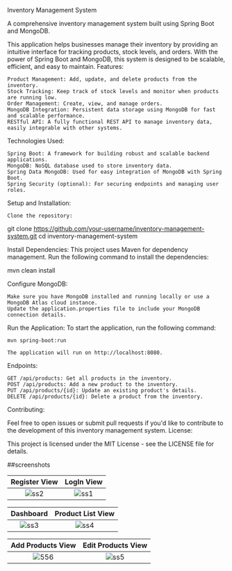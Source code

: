 Inventory Management System

A comprehensive inventory management system built using Spring Boot and MongoDB.

This application helps businesses manage their inventory by providing an intuitive interface for tracking products, stock levels, and orders. With the power of Spring Boot and MongoDB, this system is designed to be scalable, efficient, and easy to maintain.
Features:

    Product Management: Add, update, and delete products from the inventory.
    Stock Tracking: Keep track of stock levels and monitor when products are running low.
    Order Management: Create, view, and manage orders.
    MongoDB Integration: Persistent data storage using MongoDB for fast and scalable performance.
    RESTful API: A fully functional REST API to manage inventory data, easily integrable with other systems.

Technologies Used:

    Spring Boot: A framework for building robust and scalable backend applications.
    MongoDB: NoSQL database used to store inventory data.
    Spring Data MongoDB: Used for easy integration of MongoDB with Spring Boot.
    Spring Security (optional): For securing endpoints and managing user roles.

Setup and Installation:

    Clone the repository:

git clone https://github.com/your-username/inventory-management-system.git
cd inventory-management-system

Install Dependencies: This project uses Maven for dependency management. Run the following command to install the dependencies:

mvn clean install

Configure MongoDB:

    Make sure you have MongoDB installed and running locally or use a MongoDB Atlas cloud instance.
    Update the application.properties file to include your MongoDB connection details.

Run the Application: To start the application, run the following command:

    mvn spring-boot:run

    The application will run on http://localhost:8080.

Endpoints:

    GET /api/products: Get all products in the inventory.
    POST /api/products: Add a new product to the inventory.
    PUT /api/products/{id}: Update an existing product's details.
    DELETE /api/products/{id}: Delete a product from the inventory.

Contributing:

Feel free to open issues or submit pull requests if you'd like to contribute to the development of this inventory management system.
License:

This project is licensed under the MIT License - see the LICENSE file for details.



##screenshots

| Register View| LogIn View |
|:-:|:-:|
|![ss2](https://github.com/user-attachments/assets/b5a28a73-be36-4cd3-bb57-99425a91a443)|![ss1](https://github.com/user-attachments/assets/a830ae1c-db24-48c0-82d6-cb3f0819243f)|


| Dashboard | Product List View |
|:-:|:-:|
|![ss3](https://github.com/user-attachments/assets/0b716775-bb51-41b9-ab3e-7bc6477d5772)|![ss4](https://github.com/user-attachments/assets/017ced56-c154-4b5c-acb7-e0a6ab406de5)|

| Add Products View | Edit Products View |
|:-:|:-:|
|![556](https://github.com/user-attachments/assets/cd209a25-8fd1-43f2-addd-4f62e2694951)|![ss5](https://github.com/user-attachments/assets/cc2d1db5-0bfb-496b-8ae4-6ee09fdadd5c)|

 







